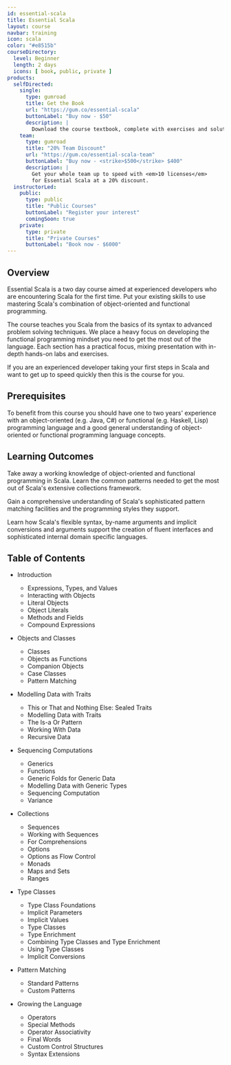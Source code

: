 ```yaml
---
id: essential-scala
title: Essential Scala
layout: course
navbar: training
icon: scala
color: "#e8515b"
courseDirectory:
  level: Beginner
  length: 2 days
  icons: [ book, public, private ]
products:
  selfDirected:
    single:
      type: gumroad
      title: Get the Book
      url: "https://gum.co/essential-scala"
      buttonLabel: "Buy now - $50"
      description: |
        Download the course textbook, complete with exercises and solutions, in HTML, PDF, and ePub formats.
    team:
      type: gumroad
      title: "20% Team Discount"
      url: "https://gum.co/essential-scala-team"
      buttonLabel: "Buy now - <strike>$500</strike> $400"
      description: |
        Get your whole team up to speed with <em>10 licenses</em>
        for Essential Scala at a 20% discount.
  instructorLed:
    public:
      type: public
      title: "Public Courses"
      buttonLabel: "Register your interest"
      comingSoon: true
    private:
      type: private
      title: "Private Courses"
      buttonLabel: "Book now - $6000"
---
```


## Overview

Essential Scala is a two day course aimed at experienced developers who are encountering Scala for the first time. Put your existing skills to use mastering Scala's combination of object-oriented and functional programming.

The course teaches you Scala from the basics of its syntax to advanced problem solving techniques. We place a heavy focus on developing the functional programming mindset you need to get the most out of the language. Each section has a practical focus, mixing presentation with in-depth hands-on labs and exercises.

If you are an experienced developer taking your first steps in Scala and want to get up to speed quickly then this is the course for you.

## Prerequisites

To benefit from this course you should have one to two years' experience with an object-oriented (e.g. Java, C#) or functional (e.g. Haskell, Lisp) programming language and a good general understanding of object-oriented or functional programming language concepts.

## Learning Outcomes

Take away a working knowledge of object-oriented and functional programming in Scala. Learn the common patterns needed to get the most out of Scala's extensive collections framework.

Gain a comprehensive understanding of Scala's sophisticated pattern matching facilities and the programming styles they support.

Learn how Scala's flexible syntax, by-name arguments and implicit conversions and arguments support the creation of fluent interfaces and sophisticated internal domain specific languages.

## Table of Contents

 - Introduction
   - Expressions, Types, and Values
   - Interacting with Objects
   - Literal Objects
   - Object Literals
   - Methods and Fields
   - Compound Expressions

 - Objects and Classes
   - Classes
   - Objects as Functions
   - Companion Objects
   - Case Classes
   - Pattern Matching

 - Modelling Data with Traits
   - This or That and Nothing Else: Sealed Traits
   - Modelling Data with Traits
   - The Is-a Or Pattern
   - Working With Data
   - Recursive Data

 - Sequencing Computations
   - Generics
   - Functions
   - Generic Folds for Generic Data
   - Modelling Data with Generic Types
   - Sequencing Computation
   - Variance

 - Collections
   - Sequences
   - Working with Sequences
   - For Comprehensions
   - Options
   - Options as Flow Control
   - Monads
   - Maps and Sets
   - Ranges

 - Type Classes
   - Type Class Foundations
   - Implicit Parameters
   - Implicit Values
   - Type Classes
   - Type Enrichment
   - Combining Type Classes and Type Enrichment
   - Using Type Classes
   - Implicit Conversions

 - Pattern Matching
   - Standard Patterns
   - Custom Patterns

 - Growing the Language
   - Operators
   - Special Methods
   - Operator Associativity
   - Final Words
   - Custom Control Structures
   - Syntax Extensions
